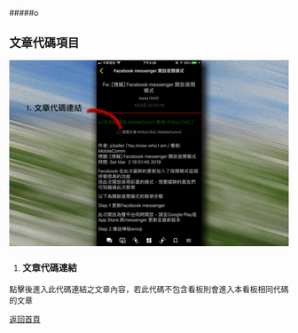 #####o
## 文章代碼項目

![Image of Aid Item](../v1/images/aid_link_item.png) 

1. ### 文章代碼連結
點擊後進入此代碼連結之文章內容，若此代碼不包含看板則會進入本看板相同代碼的文章  
  
[返回首頁](https://kimieno.github.io/ios.pitt) 